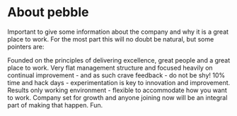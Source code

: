 # About pebble

Important to give some information about the company and why it is a great place to work. For the most part this will no doubt be natural, but some pointers are: 

Founded on the principles of delivering excellence, great people and a great place to work.
Very flat management structure and focused heavily on continual improvement - and as such crave feedback - do not be shy! 
10% time and hack days - experimentation is key to innovation and improvement.
Results only working environment - flexible to accommodate how you want to work. 
Company set for growth and anyone joining now will be an integral part of making that happen. 
Fun. 
